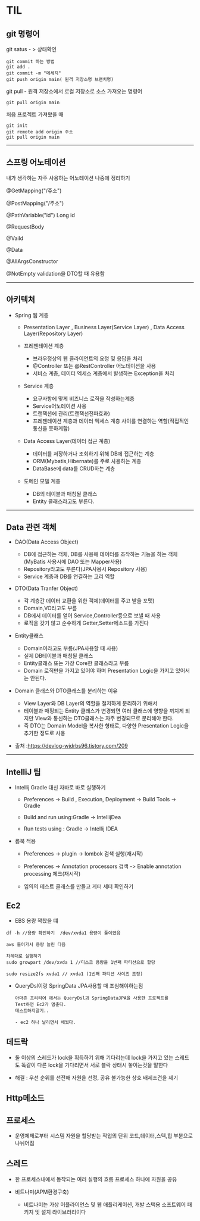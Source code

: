 # TIL


## git 명령어

git satus - > 상태확인 <br/>

``` 
git commit 하는 방법
git add . 
git commit -m "메세지"
git push origin main( 원격 저장소명 브랜치명)

```

git pull - 원격 저장소에서 로컬 저장소로 소스 가져오는 명령어

```
git pull origin main 
```

처음 프로젝트 가져왔을 때
```
git init 
git remote add origin 주소
git pull origin main

```


---
## 스프링 어노테이션

내가 생각하는 자주 사용하는 어노테이션
나중에 정리하기

@GetMapping("/주소")


@PostMapping("/주소")

@PathVariable("id") Long id

@RequestBody

@Vaild

@Data

@AllArgsConstructor

@NotEmpty validation을 DTO할 때 유용함




--- 
## 아키텍처

- Spring 웹 계층
    - Presentation Layer , Business Layer(Service Layer) , Data Access Layer(Repository Layer)

    - 프레젠테이션 계층
        - 브라우정상의 웹 클라이언트의 요청 및 응답을 처리
        - @Controller 또는 @RestController 어노테이션을 사용
        - 서비스 계층, 데이터 엑세스 계층에서 발생하는 Exception을 처리
    
    - Service 계층
        - 요구사항에 맞게 비즈니스 로직을 작성하는계층
        - Service어노테이션 사용
        - 트랜잭션에 관리(트랜잭선전파효과)
        - 프레젠테이션 계층과 데이터 엑세스 계층 사이를 연결하는 역할(직접적인 통신을 못하게함)

    
    - Data Access Layer(데이터 접근 계층)
        - 데이터를 저장하거나 조회하기 위해 DB에 접근하는 계층 
        - ORM(Mybatis,Hibernate)를 주로 사용하는 계층
        - DataBase에 data를 CRUD하는 계층 

    - 도메인 모델 계층
        - DB의 테이블과 매칭될 클래스
        - Entity 클래스라고도 부른다.

---
## Data 관련 객체

- DAO(Data Access Object)
    - DB에 접근하는 객체, DB를 사용해 데이터를 조작하는 기능을 하는 객체(MyBatis 사용시에 DAO 또는 Mapper사용)
    - Repository라고도 부른다(JPA사용시 Repository 사용)
    - Service 계층과 DB를 연결하는 고리 역할

- DTO(Data Tranfer Object)
    - 각 계층간 데이터 교환을 위한 객체(데이터를 주고 받을 포맷)
    - Domain,VO라고도 부름
    - DB에서 데이터를 얻어 Service,Controller등으로 보낼 때 사용
    - 로직을 갖기 않고 순수하게 Getter,Setter메소드를 가진다

- Entity클래스
    - Domain이라고도 부름(JPA사용할 때 사용)
    - 실제 DB테이블과 매칭될 클래스
    - Entity클래스 또는 가장 Core한 클래스라고 부름
    - Domain 로직만을 가지고 있어야 하며 Presentation Logic을 가지고 있어서는 안된다.

- Domain 클래스와 DTO클래스를 분리하는 이유
    - View Layer와 DB Layer의 역할을 철저하게 분리하기 위해서
    - 테이블과 매핑되는 Entity 클래스가 변경되면 여러 클래스에 영향을 끼치게 되지만 View와 통신하는 DTO클래스는 자주 변경되므로 분리해야 한다.
    - 즉 DTO는 Domain Model을 복사한 형태로, 다양한 Presentation Logic을 추가한 정도로 사용


- 출처 :https://devlog-wjdrbs96.tistory.com/209


---

## IntelliJ 팁

- Intellij Gradle 대신 자바로 바로 실행하기

    - Preferences -> Build , Execution, Deployment -> Build Tools -> Gradle

    - Build and run using:Gradle -> IntellijDea
    - Run tests using : Gradle -> Intellij IDEA


- 롬북 적용

    - Preferences -> plugin -> lombok 검색 실행(재시작)
    - Preferences -> Annotation processors 검색 -> Enable annotation processing 체크(재시작)

    - 임의의 테스트 클래스를 만들고 게터 세터 확인하기



## Ec2

- EBS 용량 꽉찼을 떄

```
df -h //용량 확인하기  /dev/xvda1 용량이 풀이였음

aws 들어가서 용량 늘린 다음

차례대로 실행하기
sudo growpart /dev/xvda 1 //디스크 용량을 1번째 파티션으로 할당

sudo resize2fs xvda1 // xvda1 (1번째 파티션 사이즈 조정)
```


- QueryDsl이랑 SpringData JPA사용할 때 조심해야하는점
    ```
    아마존 프리티어 에서는 QueryDsl과 SpringDataJPA을 사용한 프로젝트를 
    Test하면 Ec2가 멈춘다.
    테스트하지말기.. 
    
    - ec2 하나 날리면서 배웠다.
    ```


## 데드락

-  둘 이상의 스레드가 lock을 흭득하기 위해 기다리는데 lock을 가지고 있는 스레드도 똑같이 다른 lock을 기다리면서 서로 블락 상태시 놓이는것을 말한다

- 해결 : 우선 순위를 선전해 자원을 선정, 공유 불가능한 상호 배제조건을 제기

## Http메소드


## 프로세스 
- 운영체제로부터 시스템 자원을 할당받는 작업의 단위 코드,데이터,스텍,힙 부분으로 나뉘어짐


## 스레드   
- 한 프로세스내에서 동작되는 여러 실행의 흐름 프로세스 하나에 자원을 공유


- 비트나미(APM환경구축)
    - 비트나미는 가상 어플라이언스 및 웹 애플리케이션, 개발 스택용 소프트웨어 패키지 및 설치 라이브러리이다